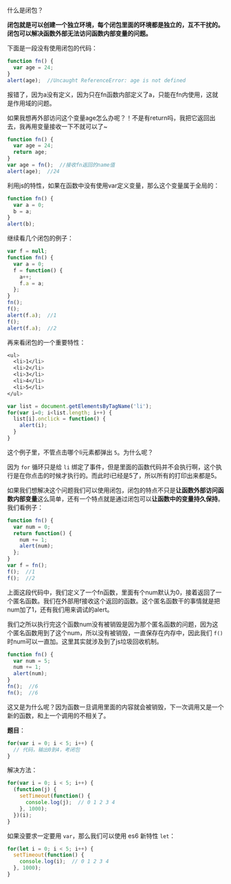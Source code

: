 什么是闭包？

**闭包就是可以创建一个独立环境，每个闭包里面的环境都是独立的，互不干扰的。闭包可以解决函数外部无法访问函数内部变量的问题。**

下面是一段没有使用闭包的代码：

```js
function fn() {
  var age = 24;
}
alert(age);  //Uncaught ReferenceError: age is not defined
```

报错了，因为a没有定义，因为只在fn函数内部定义了a，只能在fn内使用，这就是作用域的问题。

如果我想再外部访问这个变量age怎么办呢？！不是有return吗，我把它返回出去，我再用变量接收一下不就可以了~

```js
function fn() {
  var age = 24;
  return age;
}
var age = fn();  //接收fn返回的name值
alert(age);  //24
```

利用js的特性，如果在函数中没有使用var定义变量，那么这个变量属于全局的：

```js
function fn() {
  var a = 0;
  b = a;
}
alert(b);
```

继续看几个闭包的例子：

```js
var f = null;
function fn() {
  var a = 0;
  f = function() {
    a++;
    f.a = a;
  };
}
fn();
f();
alert(f.a);  //1
f();
alert(f.a);  //2
```

再来看闭包的一个重要特性：

```css
<ul>
  <li>1</li>
  <li>2</li>
  <li>3</li>
  <li>4</li>
  <li>5</li>
</ul>
```
```js
var list = document.getElementsByTagName('li');
for(var i=0; i<list.length; i++) {
  list[i].onclick = function() {
    alert(i);
  }
}
```

这个例子里，不管点击哪个li元素都弹出 `5`。为什么呢？

因为 `for` 循环只是给 `li` 绑定了事件，但是里面的函数代码并不会执行啊，这个执行是在你点击的时候才执行的。而此时i已经是5了，所以所有的打印出来都是5。

如果我们想解决这个问题我们可以使用闭包，闭包的特点不只是**让函数外部访问函数内部变量**这么简单，还有一个特点就是通过闭包可以**让函数中的变量持久保持**。我们看例子：

```js
function fn() {
  var num = 0;
  return function() {
    num += 1;
    alert(num);
  };
}
var f = fn();
f();  //1
f();  //2
```

上面这段代码中，我们定义了一个fn函数，里面有个num默认为0，接着返回了一个匿名函数。我们在外部用f接收这个返回的函数。这个匿名函数干的事情就是把num加了1，还有我们用来调试的alert。

我们之所以执行完这个函数num没有被销毁是因为那个匿名函数的问题，因为这个匿名函数用到了这个num，所以没有被销毁，一直保存在内存中，因此我们 `f()` 时num可以一直加。这里其实就涉及到了js垃圾回收机制。

```js
function fn() {
  var num = 5;
  num += 1;
  alert(num);
}
fn();  //6
fn();  //6
```

这又是为什么呢？因为函数一旦调用里面的内容就会被销毁，下一次调用又是一个新的函数，和上一个调用的不相关了。

**题目**：

```js
for(var i = 0; i < 5; i++) {
  // 代码，输出0到4，考闭包
}
```

解决方法：

```js
for(var i = 0; i < 5; i++) {
  (function(j) {
    setTimeout(function() {
      console.log(j);  // 0 1 2 3 4
    }, 1000);
  })(i);
}
```

如果没要求一定要用 `var`，那么我们可以使用 es6 新特性 `let`：

```js
for(let i = 0; i < 5; i++) {
  setTimeout(function() {
    console.log(i);  // 0 1 2 3 4
  }, 1000);
}
```